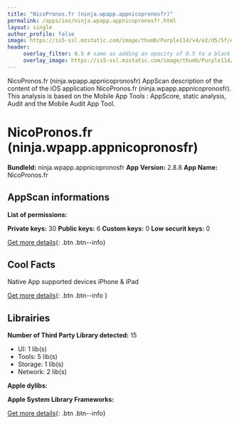 ```yaml
---
title: "NicoPronos.fr (ninja.wpapp.appnicopronosfr)"
permalink: /apps/ios/ninja.wpapp.appnicopronosfr.html
layout: single
author_profile: false
image: https://is5-ssl.mzstatic.com/image/thumb/Purple114/v4/e2/d5/5f/e2d55fb1-db5e-c85a-5853-a3297a85876d/AppIcon-0-0-1x_U007emarketing-0-0-0-10-0-0-sRGB-0-0-0-GLES2_U002c0-512MB-85-220-0-0.png/512x512bb.jpg
header: 
     overlay_filter: 0.5 # same as adding an opacity of 0.5 to a black background
     overlay_image: https://is5-ssl.mzstatic.com/image/thumb/Purple114/v4/e2/d5/5f/e2d55fb1-db5e-c85a-5853-a3297a85876d/AppIcon-0-0-1x_U007emarketing-0-0-0-10-0-0-sRGB-0-0-0-GLES2_U002c0-512MB-85-220-0-0.png/512x512bb.jpg
---
```

NicoPronos.fr (ninja.wpapp.appnicopronosfr) AppScan description of the content of the iOS application NicoPronos.fr (ninja.wpapp.appnicopronosfr). This analysis is based on the Mobile App Tools : AppScore, static analysis, Audit and the Mobile Audit App Tool.

# NicoPronos.fr (ninja.wpapp.appnicopronosfr)

**BundleId:** ninja.wpapp.appnicopronosfr
**App Version:** 2.8.8
**App Name:** NicoPronos.fr


## AppScan informations 

**List of permissions:** 
  
  
**Private keys:** 30
**Public keys:** 6
**Custom keys:** 0
**Low securit keys:** 0
  
[Get more details](/pricing.html){: .btn .btn--info}

## Cool Facts

Native App
supported devices iPhone & iPad
  
[Get more details](/pricing.html){: .btn .btn--info }

## Librairies 
**Number of Third Party Library detected:** 15
- UI: 1 lib(s)
- Tools: 5 lib(s)
- Storage: 1 lib(s)
- Network: 2 lib(s)


**Apple dylibs:**


**Apple System Library Frameworks:**


  
[Get more details](/pricing.html){: .btn .btn--info}

